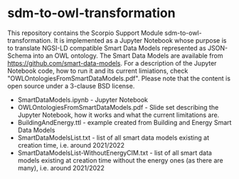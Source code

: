 # sdm-to-owl-transformation

This repository contains the Scorpio Support Module sdm-to-owl-transformation. It is implemented as a Jupyter Notebook whose purpose is to translate NGSI-LD compatible Smart Data Models represented as JSON-Schema into an OWL ontology. The Smart Data Models are available from https://github.com/smart-data-models. For a description of the Jupyter Notebook code, how to run it and its current limiations, check "OWLOntologiesFromSmartDataModels.pdf". Please note that the content is open source under a 3-clause BSD license.

- SmartDataModels.ipynb - Jupyter Notebook
- OWLOntologiesFromSmartDataModels.pdf - Slide set describing the Jupyter Notebook, how it works and what the current limitations are.
- BuildingAndEnergy.ttl - example created from Building and Energy Smart Data Models
- SmartDataModelsList.txt - list of all smart data models existing at creation time, i.e. around 2021/2022
- SmartDataModelsList-WithoutEnergyCIM.txt - list of all smart data models existing at creation time without the energy ones (as there are many), i.e. around 2021/2022
